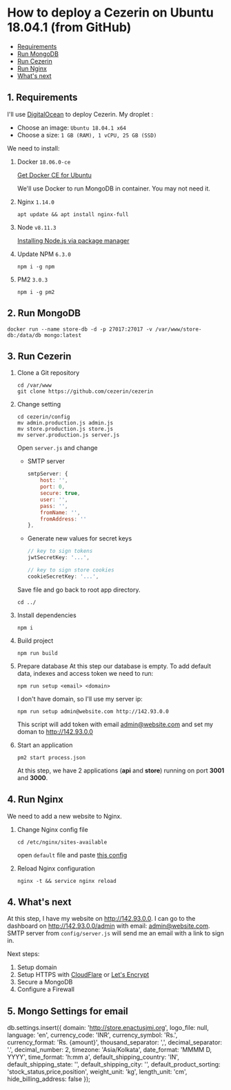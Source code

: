 # How to deploy a Cezerin on Ubuntu 18.04.1 (from GitHub)

* [Requirements](#1-requirements)
* [Run MongoDB](#2-run-mongodb)
* [Run Cezerin](#3-run-cezerin)
* [Run Nginx](#4-run-nginx)
* [What's next](#5-whats-next)

## 1. Requirements
I'll use [DigitalOcean](https://www.digitalocean.com/) to deploy Cezerin.
My droplet :
 - Choose an image: `Ubuntu 18.04.1 x64`
 - Choose a size: `1 GB (RAM), 1 vCPU, 25 GB (SSD)`

We need to install:

1. Docker `18.06.0-ce`

    [Get Docker CE for Ubuntu](https://docs.docker.com/install/linux/docker-ce/ubuntu/#install-docker-ce)

    We'll use Docker to run MongoDB in container. You may not need it.

2. Nginx `1.14.0`
    ```shell
    apt update && apt install nginx-full
    ```

3. Node `v8.11.3`

    [Installing Node.js via package manager](https://nodejs.org/en/download/package-manager/#debian-and-ubuntu-based-linux-distributions)

4. Update NPM `6.3.0`
    ```
    npm i -g npm
    ```

4. PM2 `3.0.3`
    ```
    npm i -g pm2
    ```

## 2. Run MongoDB
```shell
docker run --name store-db -d -p 27017:27017 -v /var/www/store-db:/data/db mongo:latest
```

## 3. Run Cezerin
1. Clone a Git repository
    ```shell
    cd /var/www
    git clone https://github.com/cezerin/cezerin
    ```
2. Change setting
    ```
    cd cezerin/config
    mv admin.production.js admin.js
    mv store.production.js store.js
    mv server.production.js server.js
    ```
    
    Open `server.js` and change

    - SMTP server
        ```js
        smtpServer: {
            host: '',
            port: 0,
            secure: true,
            user: '',
            pass: '',
            fromName: '',
            fromAddress: ''
        },
        ```

    - Generate new values for secret keys
        ```js
        // key to sign tokens
        jwtSecretKey: '...',

        // key to sign store cookies
        cookieSecretKey: '...',
        ```

    Save file and go back to root app directory.
    ```
    cd ../
    ```
3. Install dependencies
    ```
    npm i
    ```
4. Build project
    ```
    npm run build
    ```
5. Prepare database
    At this step our database is empty. To add default data, indexes and access token we need to run:

    ```
    npm run setup <email> <domain>
    ```
    I don't have domain, so I'll use my server ip:
    ```
    npm run setup admin@website.com http://142.93.0.0
    ```

    This script will add token with email admin@website.com and set my doman to http://142.93.0.0


6. Start an application
    ```
    pm2 start process.json
    ```
    At this step, we have 2 applications (**api** and **store**) running on port **3001** and **3000**.

## 4. Run Nginx
We need to add a new website to Nginx.
1. Change Nginx config file
    ```
    cd /etc/nginx/sites-available
    ```

    open `default` file and paste [this config](./nginx.md)
2. Reload Nginx configuration
    ```
    nginx -t && service nginx reload
    ```

## 4. What's next
At this step, I have my website on http://142.93.0.0. I can go to the dashboard on http://142.93.0.0/admin with email: admin@website.com. SMTP server from `config/server.js` will send me an email with a link to sign in.

Next steps:
1. Setup domain
2. Setup HTTPS with [CloudFlare](https://www.cloudflare.com/) or [Let's Encrypt](https://letsencrypt.org/)
3. Secure a MongoDB
4. Configure a Firewall

## 5. Mongo Settings for email

db.settings.insert({
  domain: 'http://store.enactusjmi.org',
  logo_file: null,
  language: 'en',
  currency_code: 'INR',
  currency_symbol: 'Rs.',
  currency_format: 'Rs. {amount}',
  thousand_separator: ',',
  decimal_separator: '.',
  decimal_number: 2,
  timezone: 'Asia/Kolkata',
  date_format: 'MMMM D, YYYY',
  time_format: 'h:mm a',
  default_shipping_country: 'IN',
  default_shipping_state: '',
  default_shipping_city: '',
  default_product_sorting: 'stock_status,price,position',
  weight_unit: 'kg',
  length_unit: 'cm',
  hide_billing_address: false
});